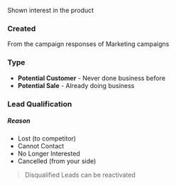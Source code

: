 Shown interest in the product

### Created
From the campaign responses of Marketing campaigns

### Type
- **Potential Customer** - Never done business before
- **Potential Sale** - Already doing business

### Lead Qualification
##### Reason
- Lost (to competitor)
- Cannot Contact
- No Longer Interested
- Cancelled (from your side)

>Disqualified Leads can be reactivated